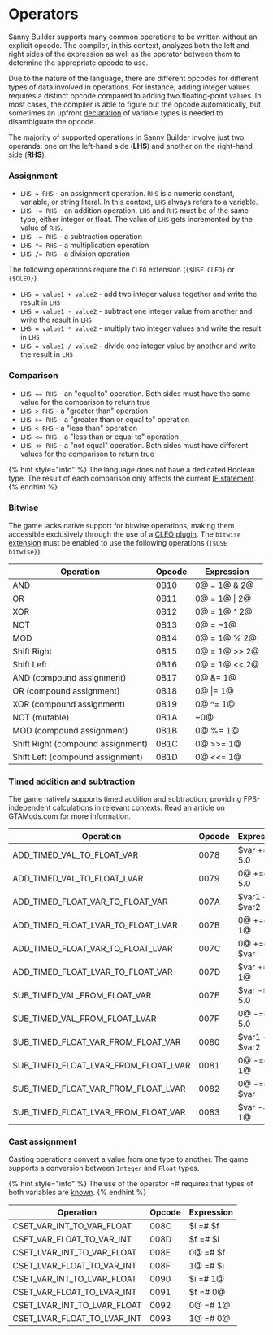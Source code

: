 # Operators

Sanny Builder supports many common operations to be written without an explicit opcode. The compiler, in this context, analyzes both the left and right sides of the expression as well as the operator between them to determine the appropriate opcode to use.

Due to the nature of the language, there are different opcodes for different types of data involved in operations. For instance, adding integer values requires a distinct opcode compared to adding two floating-point values. In most cases, the compiler is able to figure out the opcode automatically, but sometimes an upfront [declaration](../data-types/variables.md#declaring-a-variable-type) of variable types is needed to disambiguate the opcode.

The majority of supported operations in Sanny Builder involve just two operands: one on the left-hand side (**LHS**) and another on the right-hand side (**RHS**).

### Assignment

* `LHS = RHS` - an assignment operation. `RHS` is a numeric constant, variable, or string literal. In this context, `LHS` always refers to a variable.
* `LHS += RHS` - an addition operation. `LHS` and `RHS` must be of the same type, either integer or float. The value of `LHS` gets incremented by the value of `RHS`.
* `LHS -= RHS` - a subtraction operation
* `LHS *= RHS` - a multiplication operation
* `LHS /= RHS` - a division operation

The following operations require the `CLEO` extension (`{$USE CLEO}` or `{$CLEO}`).

* `LHS = value1 + value2` - add two integer values together and write the result in `LHS`
* `LHS = value1 - value2` - subtract one integer value from another and write the result in `LHS`
* `LHS = value1 * value2` - multiply two integer values and write the result in `LHS`
* `LHS = value1 / value2` - divide one integer value by another and write the result in `LHS`

### Comparison

* `LHS == RHS` - an "equal to" operation. Both sides must have the same value for the comparison to return true
* `LHS > RHS` - a "greater than" operation
* `LHS >= RHS` - a "greater than or equal to" operation
* `LHS < RHS` - a "less than" operation
* `LHS <= RHS` - a "less than or equal to" operation
* `LHS <> RHS` - a "not equal" operation. Both sides must have different values for the comparison to return true

{% hint style="info" %}
The language does not have a dedicated Boolean type. The result of each comparison only affects the current [IF statement](../control-flow/conditions.md).
{% endhint %}

### Bitwise

The game lacks native support for bitwise operations, making them accessible exclusively through the use of a [CLEO plugin](https://library.sannybuilder.com/#/sa/bitwise). The `bitwise` [extension](../../edit-modes/extensions.md) must be enabled to use the following operations (`{$USE bitwise}`).

| Operation                         | Opcode | Expression    |
| --------------------------------- | ------ | ------------- |
| AND                               | 0B10   | 0@ = 1@ & 2@  |
| OR                                | 0B11   | 0@ = 1@ \| 2@ |
| XOR                               | 0B12   | 0@ = 1@ ^ 2@  |
| NOT                               | 0B13   | 0@ = \~1@     |
| MOD                               | 0B14   | 0@ = 1@ % 2@  |
| Shift Right                       | 0B15   | 0@ = 1@ >> 2@ |
| Shift Left                        | 0B16   | 0@ = 1@ << 2@ |
| AND (compound assignment)         | 0B17   | 0@ &= 1@      |
| OR (compound assignment)          | 0B18   | 0@ \|= 1@     |
| XOR (compound assignment)         | 0B19   | 0@ ^= 1@      |
| NOT (mutable)                     | 0B1A   | \~0@          |
| MOD (compound assignment)         | 0B1B   | 0@ %= 1@      |
| Shift Right (compound assignment) | 0B1C   | 0@ >>= 1@     |
| Shift Left (compound assignment)  | 0B1D   | 0@ <<= 1@     |

### Timed addition and subtraction

The game natively supports timed addition and subtraction, providing FPS-independent calculations in relevant contexts. Read an [article](https://gtamods.com/wiki/SCM\_language#Operators) on GTAMods.com for more information.

| Operation                                  | Opcode | Expression      |
| ------------------------------------------ | ------ | --------------- |
| ADD\_TIMED\_VAL\_TO\_FLOAT\_VAR            | 0078   | $var +=@ 5.0    |
| ADD\_TIMED\_VAL\_TO\_FLOAT\_LVAR           | 0079   | 0@ +=@ 5.0      |
| ADD\_TIMED\_FLOAT\_VAR\_TO\_FLOAT\_VAR     | 007A   | $var1 +=@ $var2 |
| ADD\_TIMED\_FLOAT\_LVAR\_TO\_FLOAT\_LVAR   | 007B   | 0@ +=@ 1@       |
| ADD\_TIMED\_FLOAT\_VAR\_TO\_FLOAT\_LVAR    | 007C   | 0@ +=@ $var     |
| ADD\_TIMED\_FLOAT\_LVAR\_TO\_FLOAT\_VAR    | 007D   | $var +=@ 1@     |
| SUB\_TIMED\_VAL\_FROM\_FLOAT\_VAR          | 007E   | $var -=@ 5.0    |
| SUB\_TIMED\_VAL\_FROM\_FLOAT\_LVAR         | 007F   | 0@ -=@ 5.0      |
| SUB\_TIMED\_FLOAT\_VAR\_FROM\_FLOAT\_VAR   | 0080   | $var1 -=@ $var2 |
| SUB\_TIMED\_FLOAT\_LVAR\_FROM\_FLOAT\_LVAR | 0081   | 0@ -=@ 1@       |
| SUB\_TIMED\_FLOAT\_VAR\_FROM\_FLOAT\_LVAR  | 0082   | 0@ -=@ $var     |
| SUB\_TIMED\_FLOAT\_LVAR\_FROM\_FLOAT\_VAR  | 0083   | $var -=@ 1@     |

### Cast assignment

Casting operations convert a value from one type to another. The game supports a conversion between `Integer` and `Float` types.

{% hint style="info" %}
The use of the operator =# requires that types of both variables are [known](../data-types/variables.md#declaring-a-variable-type).
{% endhint %}

| Operation                        | Opcode | Expression |
| -------------------------------- | ------ | ---------- |
| CSET\_VAR\_INT\_TO\_VAR\_FLOAT   | 008C   | $i =# $f   |
| CSET\_VAR\_FLOAT\_TO\_VAR\_INT   | 008D   | $f =# $i   |
| CSET\_LVAR\_INT\_TO\_VAR\_FLOAT  | 008E   | 0@ =# $f   |
| CSET\_LVAR\_FLOAT\_TO\_VAR\_INT  | 008F   | 1@ =# $i   |
| CSET\_VAR\_INT\_TO\_LVAR\_FLOAT  | 0090   | $i =# 1@   |
| CSET\_VAR\_FLOAT\_TO\_LVAR\_INT  | 0091   | $f =# 0@   |
| CSET\_LVAR\_INT\_TO\_LVAR\_FLOAT | 0092   | 0@ =# 1@   |
| CSET\_LVAR\_FLOAT\_TO\_LVAR\_INT | 0093   | 1@ =# 0@   |
